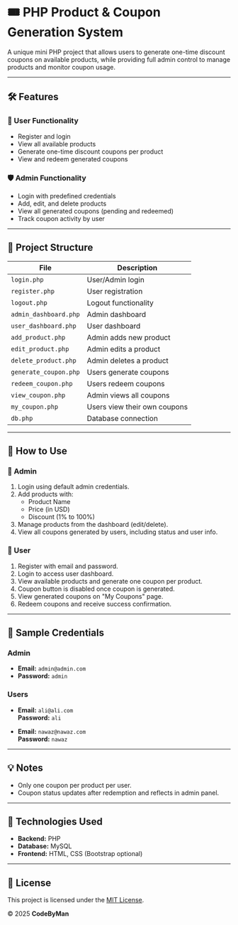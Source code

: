 # 🎟️ PHP Product & Coupon Generation System

A unique mini PHP project that allows users to generate one-time discount coupons on available products, while providing full admin control to manage products and monitor coupon usage.

---

## 🛠️ Features

### 👤 User Functionality
- Register and login
- View all available products
- Generate one-time discount coupons per product
- View and redeem generated coupons

### 🛡️ Admin Functionality
- Login with predefined credentials
- Add, edit, and delete products
- View all generated coupons (pending and redeemed)
- Track coupon activity by user

---

## 📁 Project Structure

| File                 | Description                      |
|----------------------|----------------------------------|
| `login.php`          | User/Admin login                 |
| `register.php`       | User registration                |
| `logout.php`         | Logout functionality             |
| `admin_dashboard.php`| Admin dashboard                  |
| `user_dashboard.php` | User dashboard                   |
| `add_product.php`    | Admin adds new product           |
| `edit_product.php`   | Admin edits a product            |
| `delete_product.php` | Admin deletes a product          |
| `generate_coupon.php`| Users generate coupons           |
| `redeem_coupon.php`  | Users redeem coupons             |
| `view_coupon.php`    | Admin views all coupons          |
| `my_coupon.php`      | Users view their own coupons     |
| `db.php`             | Database connection              |

---

## 🚀 How to Use

### 🔑 Admin
1. Login using default admin credentials.
2. Add products with:
   - Product Name
   - Price (in USD)
   - Discount (1% to 100%)
3. Manage products from the dashboard (edit/delete).
4. View all coupons generated by users, including status and user info.

### 👥 User
1. Register with email and password.
2. Login to access user dashboard.
3. View available products and generate one coupon per product.
4. Coupon button is disabled once coupon is generated.
5. View generated coupons on "My Coupons" page.
6. Redeem coupons and receive success confirmation.

---

## 🧪 Sample Credentials

### Admin
- **Email:** `admin@admin.com`
- **Password:** `admin`

### Users
- **Email:** `ali@ali.com`  
  **Password:** `ali`

- **Email:** `nawaz@nawaz.com`  
  **Password:** `nawaz`

---

## 💡 Notes
- Only one coupon per product per user.
- Coupon status updates after redemption and reflects in admin panel.

---

## 📌 Technologies Used
- **Backend:** PHP
- **Database:** MySQL
- **Frontend:** HTML, CSS (Bootstrap optional)

---

## 📄 License

This project is licensed under the [MIT License](LICENSE).

&copy; 2025 **CodeByMan**


